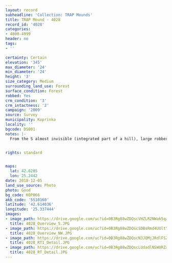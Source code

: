 ```yaml
---
layout: record
subheadline: 'Collection: TRAP Mounds'
title: TRAP Mound - 4028
record_id: '4028'
categories:
- 4000-4999
header: no
tags:
- ''

certainty: Certain
elevation: '345'
max_diameter: '24'
min_diameter: '24'
height: '3'
size_category: Medium
surrounding_land_use: Forest
surface_condition: Forest
robbed: Yes
crm_condition: '3'
crm_intactness: '2'
campaign: '2009'
source: Survey
municipality: Koprinka
locality: ''
bgcode: DS001
notes: |-
  From the S almost invisible (integrated part of a hill), large robbers' trench's distracting the mound.


rights: standard


maps:
  lat: 42.6285
  lon: 25.2442
date: 2018-12-05
land_use_source: Photo
photo: Good
bg_code: КОР066
akb_code: '5510160'
latitude: '42.614036'
longitude: '25.337444'
images:
- image_path: https://drive.google.com/uc?id=0B3Rg88wZDQscVHZLR2NWak5qaEk
  title: 4028_Overview_S.JPG
- image_path: https://drive.google.com/uc?id=0B3Rg88wZDQscSDBsRmd4UUltYlk
  title: 4028_Overview_NW.JPG
- image_path: https://drive.google.com/uc?id=0B3Rg88wZDQscN3JQMjJRdlFSZkU
  title: 4028_RT1_Detail.JPG
- image_path: https://drive.google.com/uc?id=0B3Rg88wZDQscLUdadlNSWURZaVk
  title: 4028_RT_Detail.JPG
---
```

